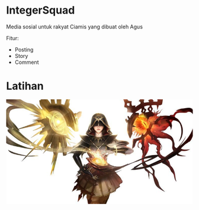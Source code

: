 # IntegerSquad

Media sosial untuk rakyat Ciamis yang dibuat oleh Agus

Fitur:
- Posting
- Story
- Comment

# Latihan
![Ini Foto](lunox.jpg)